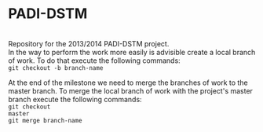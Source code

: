 PADI-DSTM
=========


<br>
Repository for the 2013/2014 PADI-DSTM project.
<br>
In the way to perform the work more easily is advisible create
a local branch of work. To do that execute the following commands:
<br>
<code>git checkout -b branch-name</code>


At the end of the milestone we need to merge the branches of work to the master branch.
To merge the local branch of work with the project's master branch execute the following commands:
<br>
<code>git checkout master</code>
<br>
<code>git merge branch-name</code>
